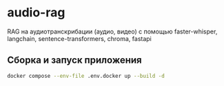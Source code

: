 # audio-rag
RAG на аудиотранскрибации (аудио, видео) с помощью faster-whisper, langchain, sentence-transformers, chroma, fastapi

## Сборка и запуск приложения
```bash
docker compose --env-file .env.docker up --build -d
```
